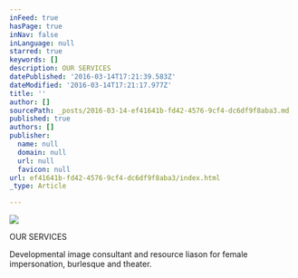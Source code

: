 ```yaml
---
inFeed: true
hasPage: true
inNav: false
inLanguage: null
starred: true
keywords: []
description: OUR SERVICES
datePublished: '2016-03-14T17:21:39.583Z'
dateModified: '2016-03-14T17:21:17.977Z'
title: ''
author: []
sourcePath: _posts/2016-03-14-ef41641b-fd42-4576-9cf4-dc6df9f8aba3.md
published: true
authors: []
publisher:
  name: null
  domain: null
  url: null
  favicon: null
url: ef41641b-fd42-4576-9cf4-dc6df9f8aba3/index.html
_type: Article

---
```

![](https://the-grid-user-content.s3-us-west-2.amazonaws.com/b8176f24-1106-440d-b671-4b15a18623ce.jpg)

OUR SERVICES

Developmental image consultant and resource liason for female impersonation, burlesque and theater.
